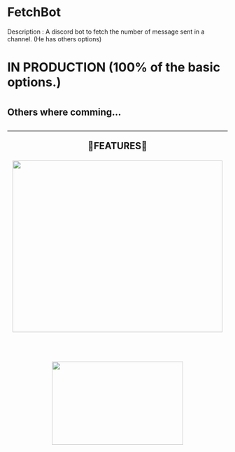 # FetchBot

Description : A discord bot to fetch the number of message sent in a channel. (He has others options)


<h1>IN PRODUCTION (100% of the basic options.)<h1>
<h2>Others where comming...<h2>

-----

<p align="center" > 🔧FEATURES🔧 </p>
<p align="center">
<img src="https://cdn.discordapp.com/attachments/877305045148913665/969334382106128384/unknown.png" width="480", height="392">
</p>
<br>
<p align="center">
<img src="https://cdn.discordapp.com/attachments/877305045148913665/969335790943490088/unknown.png" width="300", height="190">
</p>

